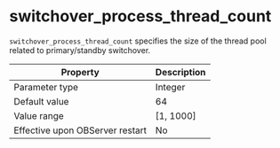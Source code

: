 switchover_process_thread_count 
====================================================

`switchover_process_thread_count` specifies the size of the thread pool related to primary/standby switchover. 


|          **Property**           | **Description** |
|---------------------------------|-----------------|
| Parameter type                  | Integer         |
| Default value                   | 64              |
| Value range                     | \[1, 1000\]     |
| Effective upon OBServer restart | No              |



